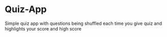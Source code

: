 # Quiz-App
Simple quiz app with questions being shuffled each time you give quiz and highlights your score and high score

